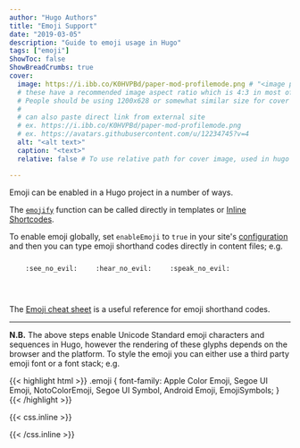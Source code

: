 ```yaml
---
author: "Hugo Authors"
title: "Emoji Support"
date: "2019-03-05"
description: "Guide to emoji usage in Hugo"
tags: ["emoji"]
ShowToc: false
ShowBreadCrumbs: true
cover:
  image: https://i.ibb.co/K0HVPBd/paper-mod-profilemode.png # "<image path/url>"
  # these have a recommended image aspect ratio which is 4:3 in most of the cases.
  # People should be using 1200x628 or somewhat similar size for cover images for better results.
  #
  # can also paste direct link from external site
  # ex. https://i.ibb.co/K0HVPBd/paper-mod-profilemode.png
  # ex. https://avatars.githubusercontent.com/u/12234745?v=4
  alt: "<alt text>"
  caption: "<text>"
  relative: false # To use relative path for cover image, used in hugo Page-bundles

---
```


Emoji can be enabled in a Hugo project in a number of ways.

<!--more-->

The [`emojify`](https://gohugo.io/functions/emojify/) function can be called directly in templates or [Inline Shortcodes](https://gohugo.io/templates/shortcode-templates/#inline-shortcodes).

To enable emoji globally, set `enableEmoji` to `true` in your site's [configuration](https://gohugo.io/getting-started/configuration/) and then you can type emoji shorthand codes directly in content files; e.g.

<p><span class="nowrap"><span class="emojify">🙈</span> <code>:see_no_evil:</code></span>  <span class="nowrap"><span class="emojify">🙉</span> <code>:hear_no_evil:</code></span>  <span class="nowrap"><span class="emojify">🙊</span> <code>:speak_no_evil:</code></span></p>
<br>

The [Emoji cheat sheet](http://www.emoji-cheat-sheet.com/) is a useful reference for emoji shorthand codes.

---

**N.B.** The above steps enable Unicode Standard emoji characters and sequences in Hugo, however the rendering of these glyphs depends on the browser and the platform. To style the emoji you can either use a third party emoji font or a font stack; e.g.

{{< highlight html >}}
.emoji {
font-family: Apple Color Emoji, Segoe UI Emoji, NotoColorEmoji, Segoe UI Symbol, Android Emoji, EmojiSymbols;
}
{{< /highlight >}}

{{< css.inline >}}

<style>
.emojify {
	font-family: Apple Color Emoji, Segoe UI Emoji, NotoColorEmoji, Segoe UI Symbol, Android Emoji, EmojiSymbols;
	font-size: 2rem;
	vertical-align: middle;
}
@media screen and (max-width:650px) {
  .nowrap {
    display: block;
    margin: 25px 0;
  }
}
</style>

{{< /css.inline >}}
